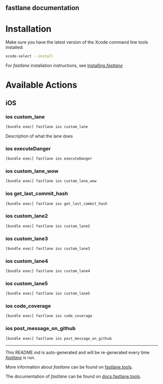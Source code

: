 fastlane documentation
----

# Installation

Make sure you have the latest version of the Xcode command line tools installed:

```sh
xcode-select --install
```

For _fastlane_ installation instructions, see [Installing _fastlane_](https://docs.fastlane.tools/#installing-fastlane)

# Available Actions

## iOS

### ios custom_lane

```sh
[bundle exec] fastlane ios custom_lane
```

Description of what the lane does

### ios executeDanger

```sh
[bundle exec] fastlane ios executeDanger
```



### ios custom_lane_wow

```sh
[bundle exec] fastlane ios custom_lane_wow
```



### ios get_last_commit_hash

```sh
[bundle exec] fastlane ios get_last_commit_hash
```



### ios custom_lane2

```sh
[bundle exec] fastlane ios custom_lane2
```



### ios custom_lane3

```sh
[bundle exec] fastlane ios custom_lane3
```



### ios custom_lane4

```sh
[bundle exec] fastlane ios custom_lane4
```



### ios custom_lane5

```sh
[bundle exec] fastlane ios custom_lane5
```



### ios code_coverage

```sh
[bundle exec] fastlane ios code_coverage
```



### ios post_message_on_github

```sh
[bundle exec] fastlane ios post_message_on_github
```



----

This README.md is auto-generated and will be re-generated every time [_fastlane_](https://fastlane.tools) is run.

More information about _fastlane_ can be found on [fastlane.tools](https://fastlane.tools).

The documentation of _fastlane_ can be found on [docs.fastlane.tools](https://docs.fastlane.tools).
